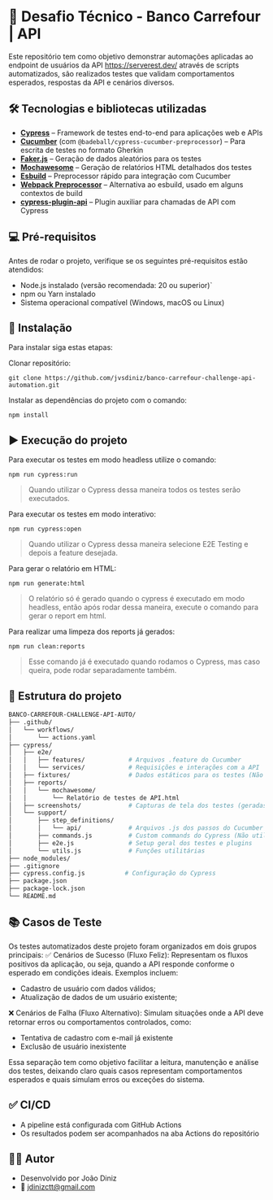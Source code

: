 # 🔵 Desafio Técnico - Banco Carrefour | API 

Este repositório tem como objetivo demonstrar automações aplicadas ao endpoint de usuários da API https://serverest.dev/ através de scripts automatizados, são realizados testes que validam comportamentos esperados, respostas da API e cenários diversos.

## 🛠️ Tecnologias e bibliotecas utilizadas

- **[Cypress](https://www.cypress.io/)** – Framework de testes end-to-end para aplicações web e APIs
- **[Cucumber](https://cucumber.io/)** (com `@badeball/cypress-cucumber-preprocessor`) – Para escrita de testes no formato Gherkin
- **[Faker.js](https://github.com/faker-js/faker)** – Geração de dados aleatórios para os testes
- **[Mochawesome](https://github.com/adamgruber/mochawesome)** – Geração de relatórios HTML detalhados dos testes
- **[Esbuild](https://github.com/evanw/esbuild)** – Preprocessor rápido para integração com Cucumber
- **[Webpack Preprocessor](https://github.com/cypress-io/cypress-webpack-preprocessor)** – Alternativa ao esbuild, usado em alguns contextos de build
- **[cypress-plugin-api](https://www.npmjs.com/package/cypress-plugin-api)** – Plugin auxiliar para chamadas de API com Cypress

## 💻 Pré-requisitos

Antes de rodar o projeto, verifique se os seguintes pré-requisitos estão atendidos:

- Node.js instalado (versão recomendada: 20 ou superior)`
- npm ou Yarn instalado
- Sistema operacional compatível (Windows, macOS ou Linux)

## 🚀 Instalação

Para instalar siga estas etapas:

Clonar repositório: 
```
git clone https://github.com/jvsdiniz/banco-carrefour-challenge-api-automation.git
```

Instalar as dependências do projeto com o comando:
```
npm install
```

## ▶️ Execução do projeto

Para executar os testes em modo headless utilize o comando:
```
npm run cypress:run
```
> Quando utilizar o Cypress dessa maneira todos os testes serão executados.

Para executar os testes em modo interativo:
```
npm run cypress:open
```
> Quando utilizar o Cypress dessa maneira selecione E2E Testing e depois a feature desejada.

Para gerar o relatório em HTML:
```
npm run generate:html
```
> O relatório só é gerado quando o cypress é executado em modo headless, então após rodar dessa maneira, execute o comando para gerar o report em html.

Para realizar uma limpeza dos reports já gerados:
```
npm run clean:reports
```
> Esse comando já é executado quando rodamos o Cypress, mas caso queira, pode rodar separadamente também.

## 📁 Estrutura do projeto
```bash
BANCO-CARREFOUR-CHALLENGE-API-AUTO/
├── .github/
│   └── workflows/
│       └── actions.yaml
├── cypress/
│   ├── e2e/
│   │   ├── features/            # Arquivos .feature do Cucumber
│   │   └── services/            # Requisições e interações com a API
│   ├── fixtures/                # Dados estáticos para os testes (Não utilizado)
│   ├── reports/
│   │   └── mochawesome/
│   │       └── Relatório de testes de API.html
│   ├── screenshots/             # Capturas de tela dos testes (geradas automaticamente)
│   └── support/
│       ├── step_definitions/
│       │   └── api/             # Arquivos .js dos passos do Cucumber
│       ├── commands.js          # Custom commands do Cypress (Não utilizado)
│       ├── e2e.js               # Setup geral dos testes e plugins
│       └── utils.js             # Funções utilitárias
├── node_modules/
├── .gitignore
├── cypress.config.js           # Configuração do Cypress
├── package.json
├── package-lock.json
└── README.md
```

## 📚 Casos de Teste
Os testes automatizados deste projeto foram organizados em dois grupos principais:
✅ Cenários de Sucesso (Fluxo Feliz):
Representam os fluxos positivos da aplicação, ou seja, quando a API responde conforme o esperado em condições ideais. Exemplos incluem:
- Cadastro de usuário com dados válidos;
- Atualização de dados de um usuário existente;

❌ Cenários de Falha (Fluxo Alternativo):
Simulam situações onde a API deve retornar erros ou comportamentos controlados, como:
- Tentativa de cadastro com e-mail já existente
- Exclusão de usuário inexistente

Essa separação tem como objetivo facilitar a leitura, manutenção e análise dos testes, deixando claro quais casos representam comportamentos esperados e quais simulam erros ou exceções do sistema.

## ✅ CI/CD 
- A pipeline está configurada com GitHub Actions
- Os resultados podem ser acompanhados na aba Actions do repositório

## 👨‍💻 Autor
- Desenvolvido por João Diniz
- 📧 jdinizctt@gmail.com
